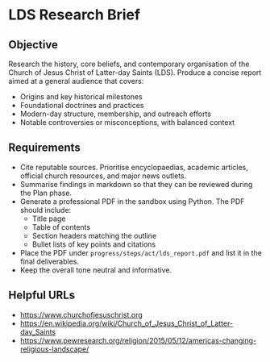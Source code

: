 # LDS Research Brief

## Objective

Research the history, core beliefs, and contemporary organisation of the Church of Jesus Christ of Latter-day Saints (LDS). Produce a concise report aimed at a general audience that covers:

- Origins and key historical milestones
- Foundational doctrines and practices
- Modern-day structure, membership, and outreach efforts
- Notable controversies or misconceptions, with balanced context

## Requirements

- Cite reputable sources. Prioritise encyclopaedias, academic articles, official church resources, and major news outlets.
- Summarise findings in markdown so that they can be reviewed during the Plan phase.
- Generate a professional PDF in the sandbox using Python. The PDF should include:
  - Title page
  - Table of contents
  - Section headers matching the outline
  - Bullet lists of key points and citations
- Place the PDF under `progress/steps/act/lds_report.pdf` and list it in the final deliverables.
- Keep the overall tone neutral and informative.

## Helpful URLs

- https://www.churchofjesuschrist.org
- https://en.wikipedia.org/wiki/Church_of_Jesus_Christ_of_Latter-day_Saints
- https://www.pewresearch.org/religion/2015/05/12/americas-changing-religious-landscape/

